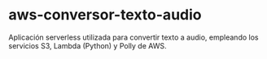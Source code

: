 # aws-conversor-texto-audio
Aplicación serverless utilizada para convertir texto a audio, empleando los servicios S3, Lambda (Python) y Polly de AWS.
